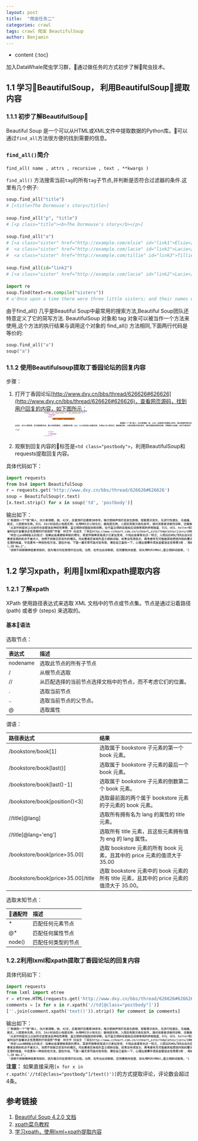 ```yaml
---
layout: post
title:  "爬虫任务二"
categories: crawl
tags: crawl 爬虫 BeautifulSoup
author: Benjamin
---
```


* content
{:toc}

加入DataWhale爬虫学习群，通过做任务的方式初步了解爬虫技术。




## 1.1 学习BeautifulSoup， 利用BeautifulSoup提取内容

### 1.1.1 初步了解BeautifulSoup
Beautiful Soup 是一个可以从HTML或XML文件中提取数据的Python库。可以通过`find_all`方法很方便的找到需要的信息。

### `find_all()`简介

`find_all( name , attrs , recursive , text , **kwargs )`

`find_all()` 方法搜索当前`tag`的所有`tag`子节点,并判断是否符合过滤器的条件.这里有几个例子:
```python
soup.find_all("title")
# [<title>The Dormouse's story</title>]

soup.find_all("p", "title")
# [<p class="title"><b>The Dormouse's story</b></p>]

soup.find_all("a")
# [<a class="sister" href="http://example.com/elsie" id="link1">Elsie</a>,
#  <a class="sister" href="http://example.com/lacie" id="link2">Lacie</a>,
#  <a class="sister" href="http://example.com/tillie" id="link3">Tillie</a>]

soup.find_all(id="link2")
# [<a class="sister" href="http://example.com/lacie" id="link2">Lacie</a>]

import re
soup.find(text=re.compile("sisters"))
# u'Once upon a time there were three little sisters; and their names were\n'
```
由于find_all() 几乎是Beautiful Soup中最常用的搜索方法,Beautiful Soup团队还特意定义了它的简写方法. BeautifulSoup 对象和 tag 对象可以被当作一个方法来使用,这个方法的执行结果与调用这个对象的 find_all() 方法相同,下面两行代码是等价的:

```python
soup.find_all("a")
soup("a")
```
### 1.1.2 使用Beautifulsoup提取丁香园论坛的回复内容

步骤：
1. 打开丁香园论坛[http://www.dxy.cn/bbs/thread/626626#626626](http://www.dxy.cn/bbs/thread/626626#626626)，查看网页源码，找到用户回复的内容，如下图所示：
![](/images/20190409/丁香园.png)

2. 观察到回复内容的标签是`<td class="postbody">`，利用BeautifulSoup和requests提取回复内容。

具体代码如下：
```python
import requests
from bs4 import BeautifulSoup
r = requests.get('http://www.dxy.cn/bbs/thread/626626#626626')
soup = BeautifulSoup(r.text)
[x.text.strip() for x in soup('td', 'postbody')]
```
输出如下：
![](/images/20190409/回复内容.png)

## 1.2 学习xpath，利用lxml和xpath提取内容
### 1.2.1 了解xpath
XPath 使用路径表达式来选取 XML 文档中的节点或节点集。节点是通过沿着路径 (path) 或者步 (steps) 来选取的。

#### 基本语法

选取节点：

| 表达式     | 描述     |
| :------------- | :------------- |
| nodename | 选取此节点的所有子节点 |
| / | 从根节点选取|
| // | 从匹配选择的当前节点选择文档中的节点，而不考虑它们的位置。|
| .   | 选取当前节点 |
| .. | 选取当前节点的父节点。|
| @  | 选取属性 |


谓语：

| 路径表达式 | 结果     |
| :------------- | :------------- |
| /bookstore/book[1]      |选取属于 bookstore 子元素的第一个 book 元素。|
| /bookstore/book[last()]	      |选取属于 bookstore 子元素的最后一个 book 元素。|
|/bookstore/book[last()-1]|选取属于 bookstore 子元素的倒数第二个 book 元素。|
|/bookstore/book[position()<3]|选取最前面的两个属于 bookstore 元素的子元素的 book 元素。|
|//title[@lang]	|选取所有拥有名为 lang 的属性的 title 元素。|
|//title[@lang='eng']	|选取所有 title 元素，且这些元素拥有值为 eng 的 lang 属性。|
|/bookstore/book[price>35.00]	|选取 bookstore 元素的所有 book 元素，且其中的 price 元素的值须大于 35.00|
|/bookstore/book[price>35.00]/title|选取 bookstore 元素中的 book 元素的所有 title 元素，且其中的 price 元素的值须大于 35.00。|

选取未知节点：

| 通配符 | 描述     |
| :------------- | :------------- |
|*|匹配任何元素节点|
|@*|匹配任何属性节点|
|node()|匹配任何类型的节点|

### 1.2.2利用lxml和xpath提取丁香园论坛的回复内容

具体代码如下：
```Python
import requests
from lxml import etree
r = etree.HTML(requests.get('http://www.dxy.cn/bbs/thread/626626#626626').text)
comments = [x for x in r.xpath('//td[@class="postbody"]')]
[''.join(comment.xpath('text()')).strip() for comment in comments]
```
输出如下：
![](/images/20190409/回复内容.png)
**注意：**
如果直接采用`[x for x in r.xpath('//td[@class="postbody"]/text()')]`的方式提取评论，评论数会超过4条。

## 参考链接
1. [Beautiful Soup 4.2.0 文档](https://www.crummy.com/software/BeautifulSoup/bs4/doc/index.zh.html)
2. [xpath菜鸟教程](http://www.runoob.com/xpath/xpath-tutorial.html)
3. [学习xpath，使用lxml+xpath提取内容](https://blog.csdn.net/naonao77/article/details/88129994)
